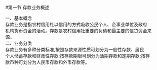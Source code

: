 #第一节 存款业务概述
<p>一、基本概念<br />
      存款业务是指农村信用社以信用的方式吸收公民个人、企事业单位及政府<br />
      机构货币资金的活动。存款是农村信用社重要的负债和最主要的信贷资金来<br />
      源。<br />
      二、业务分类<br />
      存款业务有多种分类标准,按照存款来源性质可划分为一般性存款、居民<br />
      个人储蓄存款和财政性存款;按存款期限可划分为活期存款和定期存款;按存<br />
    款币种可划分为人民币存款和外币存款等。</p>
